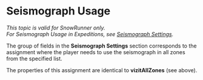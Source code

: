 # Seismograph Usage

*This topic is valid for SnowRunner only.*  
*For Seismograph Usage in Expeditions, see [Seismograph Settings](./../../objectives_in_expeditions/stages/seismograph_settings.md).*  

The group of fields in the **Seismograph Settings** section corresponds to the assignment where the player needs to use the seismograph in all zones from the specified list.

The properties of this assignment are identical to **vizitAllZones** (see above).

